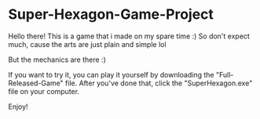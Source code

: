 # Super-Hexagon-Game-Project

Hello there!
This is a game that i made on my spare time :)
So don't expect much, cause the arts are just plain and simple lol

But the mechanics are there :)

If you want to try it, you can play it yourself by downloading the "Full-Released-Game" file. After you've done that, click the "SuperHexagon.exe" file on your computer.

Enjoy!
